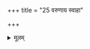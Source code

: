 +++
title = "25 वरुणाय स्वाहा"

+++


<details><summary>मूलम्</summary>

वरु॑णाय॒ स्वाहा॑ श॒तभि॑षजे॒ स्वाहा॑ । भे॒ष॒जेभ्य॒स् स्वाहा॑ ॥50॥
</details>